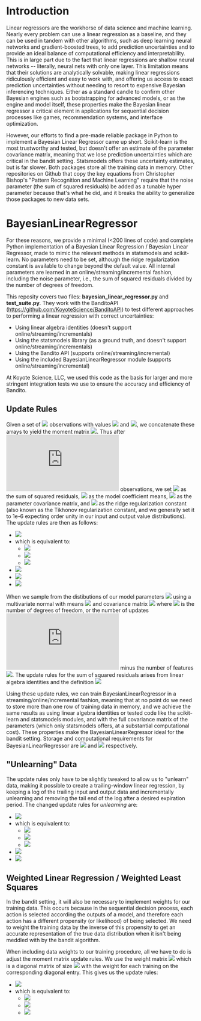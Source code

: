 # Introduction

Linear regressors are the workhorse of data science and machine learning. Nearly every problem can use a linear regression as a baseline, and they can be used in tandem with other algorithms, such as deep learning neural networks and gradient-boosted trees, to add prediction uncertainties and to provide an ideal balance of computational efficiency and interpretability. This is in large part due to the fact that linear regressions are shallow neural networks -- literally, neural nets with only one layer. This limitation means that their solutions are analytically solvable, making linear regressions ridiculously efficient and easy to work with, and offering us access to exact prediction uncertainties without needing to resort to expensive Bayesian inferencing techniques. Either as a standard candle to confirm other Bayesian engines such as bootstrapping for advanced models, or as the engine and model itself, these properties make the Bayesian linear regressor a critical element in applications for sequential decision processes like games, recommendation systems, and interface optimization.

However, our efforts to find a pre-made reliable package in Python to implement a Bayesian Linear Regressor came up short. Scikit-learn is the most trustworthy and tested, but doesn't offer an estimate of the parameter covariance matrix, meaning that we lose prediction uncertainties which are critical in the bandit setting. Statsmodels offers these uncertainty estimates, but is far slower. Both packages store all the training data in memory. Other repositories on Github that copy the key equations from Christopher Bishop's "Pattern Recognition and Machine Learning" require that the noise parameter (the sum of squared residuals) be added as a tunable hyper parameter because that's what he did, and it breaks the ability to generalize those packages to new data sets.

# BayesianLinearRegressor

For these reasons, we provide a minimal (<200 lines of code) and complete Python implementation of a Bayesian Linear Regression / Bayesian Linear Regressor, made to mimic the relevant methods in statsmodels and scikit-learn. No parameters need to be set, although the ridge regularization constant is available to change beyond the default value. All internal parameters are learned in an online/streaming/incremental fashion, including the noise parameter, i.e., the sum of squared residuals divided by the number of degrees of freedom.

This reposity covers two files: **bayesian_linear_regressor.py** and **test_suite.py**. They work with the BanditoAPI (https://github.com/KoyoteScience/BanditoAPI) to test different approaches to performing a linear regression with correct uncertainties:

* Using linear algebra identities (doesn't support online/streaming/incrementals)
* Using the statsmodels library (as a ground truth, and doesn't support online/streaming/incrementals)
* Using the Bandito API (supports online/streaming/incremental)
* Using the included BayesianLinearRegressor module (supports online/streaming/incremental)

At Koyote Science, LLC, we used this code as the basis for larger and more stringent integration tests we use to ensure the accuracy and efficiency of Bandito.

## Update Rules
Given a set of ![](https://latex.codecogs.com/svg.latex?n_\text{obs}) observations with values ![](https://latex.codecogs.com/svg.latex?\mathbf{X}) and ![](https://latex.codecogs.com/svg.latex?\mathbf{y}), we concatenate these arrays to yield the moment matrix ![](https://latex.codecogs.com/svg.latex?\mathbf{M}=\mathbf{X}\oplus\mathbf{y}). Thus after ![](https://latex.codecogs.com/svg.latex?n) observations, we set ![](https://latex.codecogs.com/svg.latex?R_{n}) as the sum of squared residuals, ![](https://latex.codecogs.com/svg.latex?\mathbf{\hat{\beta}}_{n}) as the model coefficient means, ![](https://latex.codecogs.com/svg.latex?\Sigma_{n}) as the parameter covariance matrix, and ![](https://latex.codecogs.com/svg.latex?\lambda) as the ridge regularization constant (also known as the Tikhonov regularization constant, and we generally set it to 1e-6 expecting order unity in our input and output value distributions). The update rules are then as follows:

* <img src="https://latex.codecogs.com/svg.latex?\mathbf{M}_{n+n_{\text{obs}}}=\mathbf{M}_{n}+\mathbf{M}^\text{T}\mathbf{M}"> 
* which is equivalent to:
  * <img src="https://latex.codecogs.com/svg.latex?\mathbf{X}_{n+n_{\text{obs}}}^\text{T}\mathbf{X}_{n+n_{\text{obs}}}=\mathbf{X}_{n}^\text{T}\mathbf{X}_{n}+\mathbf{X}^{\text{T}}\mathbf{X}">
  * <img src="https://latex.codecogs.com/svg.latex?\mathbf{y}_{n+n_{\text{obs}}}^\text{T}\mathbf{y_{n+n_{\text{obs}}}=\mathbf{y}_{n}^\text{T}\mathbf{y}+\mathbf{y}^{\text{T}}\mathbf{y}">
  * <img src="https://latex.codecogs.com/svg.latex?\mathbf{X}_{n+n_{\text{obs}}}^\text{T}\mathbf{y}_{n+n_{\text{obs}}}=\mathbf{X}_{n}^\text{T}\mathbf{y}_{n}+\mathbf{X}^{\text{T}}\mathbf{y}">
* <img src="https://latex.codecogs.com/svg.latex?R_{n+n_{\text{obs}}}=R_{n}+\mathbf{y}^{\text{T}}\mathbf{y}-\mathbf{\hat{\beta}}_{n+n_{\text{obs}}}^\text{T}\mathbf{\Sigma}_{n+n_{\text{obs}}}^{-1}\mathbf{\hat{\beta}}_{n+n_{\text{obs}}}+\mathbf{\hat{\beta}}_{n}^\text{T}\mathbf{\Sigma}_{n}^{-1}\mathbf{\hat{\beta}}_{n}">
* <img src="https://latex.codecogs.com/svg.latex?\mathbf{\Sigma}_{n}^{-1}=\mathbf{X}_{n}^\text{T}\mathbf{X}_{n}+\lambda\mathbf{I}">
* <img src="https://latex.codecogs.com/svg.latex?\mathbf{\hat{\beta}}_{n}=\mathbf{\Sigma}_{n}\mathbf{X}_{n}^\text{T}\mathbf{y}">

When we sample from the distibutions of our model parameters ![](https://latex.codecogs.com/svg.latex?\mathbf{\beta}) using a multivariate normal with means ![](https://latex.codecogs.com/svg.latex?\mathbf{\hat{\beta}}) and covariance matrix ![](https://latex.codecogs.com/svg.latex?\mathbf{\Sigma}\times&space;R\div&space;n_\text{d.o.f.}) where ![](https://latex.codecogs.com/svg.latex?n_{\text{d.o.f.}}=n-n_\text{features}) is the number of degrees of freedom, or the number of updates ![](https://latex.codecogs.com/svg.latex?n) minus the number of features ![](https://latex.codecogs.com/svg.latex?n_\text{features}). The update rules for the sum of squared residuals arises from linear algebra identities and the definition <img src="https://latex.codecogs.com/svg.latex?R_{n}=(\mathbf{y}_{n}-\mathbf{\hat{\beta}_{n}^\text{T}\mathbf{X}_{n})^\text{T}(\mathbf{y}_{n}-\mathbf{\hat{\beta}}_{n}^\text{T}\mathbf{X}_{n})"> 

Using these update rules, we can train BayesianLinearRegressor in a streaming/online/incremental fashion, meaning that at no point do we need to store more than one row of training data in memory, and we achieve the same results as using linear algebra identities or tested code like the scikit-learn and statsmodels modules, and with the full covariance matrix of the parameters (which only statsmodels offers, at a substantial computational cost). These properties make the BayesianLinearRegressor ideal for the bandit setting. Storage and computational requirements for BayesianLinearRegressor are <img src="https://latex.codecogs.com/svg.latex?O(n_\text{features}^2)"> and  <img src="https://latex.codecogs.com/svg.latex?O(n\times&space;n_\text{features}^3)"> respectively.

## "Unlearning" Data
The update rules only have to be slightly tweaked to allow us to "unlearn" data, making it possible to create a trailing-window linear regression, by keeping a log of the trailing input and output data and incrementally unlearning and removing the tail end of the log after a desired expiration period. The changed update rules for *unlearning* are:

* <img src="https://latex.codecogs.com/svg.latex?\mathbf{M}_{n+n_{\text{obs}}}=\mathbf{M}_{n}-\mathbf{M}"> 
* which is equivalent to:
  * <img src="https://latex.codecogs.com/svg.latex?\mathbf{X}_{n+n_{\text{obs}}}^\text{T}\mathbf{X}_{n+n_{\text{obs}}}=\mathbf{X}_{n}^\text{T}\mathbf{X}_{n}-\mathbf{X}^{\text{T}}\mathbf{X}">
  * <img src="https://latex.codecogs.com/svg.latex?\mathbf{y}_{n+n_{\text{obs}}}^\text{T}\mathbf{y_{n+n_{\text{obs}}}=\mathbf{y}_{n}^\text{T}\mathbf{y}-\mathbf{y}^{\text{T}}\mathbf{y}">
  * <img src="https://latex.codecogs.com/svg.latex?\mathbf{X}_{n+n_{\text{obs}}}^\text{T}\mathbf{y}_{n+n_{\text{obs}}}=\mathbf{X}_{n}^\text{T}\mathbf{y}_{n}-\mathbf{X}^{\text{T}}\mathbf{y}">
* <img src="https://latex.codecogs.com/svg.latex?R_{n+n_{\text{obs}}}=R_{n}-\mathbf{y}^{\text{T}}\mathbf{y}-\mathbf{\hat{\beta}}_{n+n_{\text{obs}}}^\text{T}\mathbf{\Sigma}_{n+n_{\text{obs}}}^{-1}\mathbf{\hat{\beta}}_{n+n_{\text{obs}}}+\mathbf{\hat{\beta}}_{n}^\text{T}\mathbf{\Sigma}_{n}^{-1}\mathbf{\hat{\beta}}_{n}">
* <img src="https://latex.codecogs.com/svg.latex?(n+n_{\text{obs}})_{\text{d.o.f.}}=n_{\text{d.o.f.}}-n_\text{obs}">

## Weighted Linear Regression / Weighted Least Squares
In the bandit setting, it will also be necessary to implement weights for our training data. This occurs because in the sequential decision process, each action is selected according the outputs of a model, and therefore each action has a different propensity (or likelihood) of being selected. We need to weight the training data by the inverse of this propensity to get an accurate representation of the true data distribution when it isn't being meddled with by the bandit algorithm.

When including data weights to our training procedure, all we have to do is adjust the moment matrix update rules. We use the weight matrix <img src="https://latex.codecogs.com/svg.latex?\mathbf{W}"> which is a diagonal matrix of size <img src="https://latex.codecogs.com/svg.latex?n_\text{obs}"> with the weight for each training on the corresponding diagonal entry. This gives us the update rules:

* <img src="https://latex.codecogs.com/svg.latex?\mathbf{M}_{n+n_{\text{obs}}}=\mathbf{M}_{n}+\mathbf{M}^\text{T}\mathbf{W}\mathbf{M}"> 
* which is equivalent to:
  * <img src="https://latex.codecogs.com/svg.latex?\mathbf{X}_{n+n_{\text{obs}}}^\text{T}\mathbf{X}_{n+n_{\text{obs}}}=\mathbf{X}_{n}^\text{T}\mathbf{X}_{n}+\mathbf{X}^{\text{T}}\mathbf{W}\mathbf{X}">
  * <img src="https://latex.codecogs.com/svg.latex?\mathbf{y}_{n+n_{\text{obs}}}^\text{T}\mathbf{y_{n+n_{\text{obs}}}=\mathbf{y}_{n}^\text{T}\mathbf{y}+\mathbf{y}^{\text{T}}\mathbf{W}\mathbf{y}">
  * <img src="https://latex.codecogs.com/svg.latex?\mathbf{X}_{n+n_{\text{obs}}}^\text{T}\mathbf{y}_{n+n_{\text{obs}}}=\mathbf{X}_{n}^\text{T}\mathbf{y}_{n}+\mathbf{X}^{\text{T}}\mathbf{W}\mathbf{y}">


